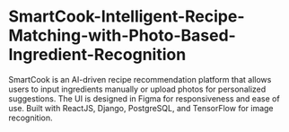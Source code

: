 # SmartCook-Intelligent-Recipe-Matching-with-Photo-Based-Ingredient-Recognition
SmartCook is an AI-driven recipe recommendation platform that allows users to input ingredients manually or upload photos for personalized suggestions. The UI is designed in Figma for responsiveness and ease of use. Built with ReactJS, Django, PostgreSQL, and TensorFlow for image recognition.
